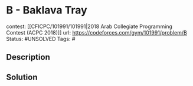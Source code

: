 # B - Baklava Tray

contest: [[CFICPC/101991/101991|2018 Arab Collegiate Programming Contest (ACPC 2018)]]
url: https://codeforces.com/gym/101991/problem/B
Status: #UNSOLVED
Tags: #

## Description

## Solution

